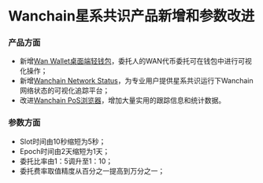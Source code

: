# Wanchain星系共识产品新增和参数改进

### 产品方面
* 新增[Wan Wallet桌面端轻钱包](https://github.com/wanchain/wan-wallet-desktop/releases)，委托人的WAN代币委托可在钱包中进行可视化操作；
* 新增[Wanchain Network Status](https://wanstats.net/)，为专业用户提供星系共识运行下Wanchain网络状态的可视化追踪平台；
* 改进[Wanchain PoS浏览器](http://wanscan.org/)，增加大量实用的跟踪信息和统计数据。

### 参数方面
* Slot时间由10秒缩短为5秒；
* Epoch时间由2天缩短为1天；
* 委托比率由1：5调升至1：10；
* 委托费率取值精度从百分之一提高到万分之一；
